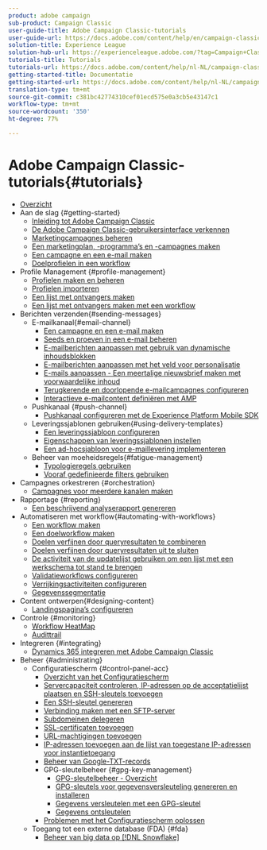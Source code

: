 ```yaml
---
product: adobe campaign
sub-product: Campaign Classic
user-guide-title: Adobe Campaign Classic-tutorials
user-guide-url: https://docs.adobe.com/content/help/en/campaign-classic-learn/tutorials/overview.html
solution-title: Experience League
solution-hub-url: https://experienceleague.adobe.com/?tag=Campaign+Classic#recommended/solutions/campaign
tutorials-title: Tutorials
tutorials-url: https://docs.adobe.com/content/help/nl-NL/campaign-classic-learn/tutorials/overview.html
getting-started-title: Documentatie
getting-started-url: https://docs.adobe.com/content/help/nl-NL/campaign-classic/using/getting-started/starting-with-adobe-campaign/about-adobe-campaign-classic.html
translation-type: tm+mt
source-git-commit: c381bc42774310cef01ecd575e0a3cb5e43147c1
workflow-type: tm+mt
source-wordcount: '350'
ht-degree: 77%

---
```



# Adobe Campaign Classic-tutorials{#tutorials}

+ [Overzicht](/help/acc/overview.md)
+ Aan de slag {#getting-started}
   + [Inleiding tot Adobe Campaign Classic](/help/acc/getting-started/introduction-to-adobe-campaign-classic.md)
   + [De Adobe Campaign Classic-gebruikersinterface verkennen](/help/acc/getting-started/exploring-the-adobe-campaign-classic-user-interface.md)
   + [Marketingcampagnes beheren](/help/acc/getting-started/managing-marketing-campaigns.md)
   + [Een marketingplan, -programma’s en -campagnes maken](/help/acc/getting-started/creating-a-marketing-plan-programs-and-campaigns.md)
   + [Een campagne en een e-mail maken](https://docs.adobe.com/content/help/en/campaign-classic-learn/tutorials/getting-started/creating-a-campaign-and-an-email.html)
   + [Doelprofielen in een workflow](/help/acc/getting-started/targeting-profiles-in-a-workflow.md)
+ Profile Management {#profile-management}
   + [Profielen maken en beheren](/help/acc/profile-management/create-and-manage-profiles.md)
   + [Profielen importeren](/help/acc/data-management/importing-profiles.md)
   + [Een lijst met ontvangers maken](/help/acc/profile-management/creating-a-list-of-recipients.md)
   + [Een lijst met ontvangers maken met een workflow](/help/acc/profile-management/creating-a-list-of-recipients-with-a-workflow.md)
+ Berichten verzenden{#sending-messages}
   + E-mailkanaal{#email-channel}
      + [Een campagne en een e-mail maken](/help/acc/getting-started/creating-a-campaign-and-an-email.md)
      + [Seeds en proeven in een e-mail beheren](/help/acc/sending-messages/managing-seed-and-proofs.md)
      + [E-mailberichten aanpassen met gebruik van dynamische inhoudsblokken](/help/acc/sending-messages/email-channel/personalization-with-dynamic-content-blocks.md)
      + [E-mailberichten aanpassen met het veld voor personalisatie](/help/acc/sending-messages/email-channel/personalizing-emails-using-personalization-fields.md)
      + [E-mails aanpassen - Een meertalige nieuwsbrief maken met voorwaardelijke inhoud](/help/acc/sending-messages/email-channel/personalizing-emails-create-a-multi-lingual-newsletter-using-conditional-content.md)
      + [Terugkerende en doorlopende e-mailcampagnes configureren](/help/acc/sending-messages/recurring-deliveries.md)
      + [Interactieve e-mailcontent definiëren met AMP](/help/acc/sending-messages/email-channel/defining-interactive-email-content-with-amp.md)
   + Pushkanaal {#push-channel}
      + [Pushkanaal configureren met de Experience Platform Mobile SDK](/help/acc/sending-messages/mobile-channel/configure-push-using-aep-mobile-sdk.md)
   + Leveringssjablonen gebruiken{#using-delivery-templates}
      + [Een leveringssjabloon configureren](/help/acc/sending-messages/using-delivery-templates/configuring-a-delivery-template.md)
      + [Eigenschappen van leveringssjablonen instellen](/help/acc/sending-messages/using-delivery-templates/setting-delivery-template-properties.md)
      + [Een ad-hocsjabloon voor e-maillevering implementeren](/help/acc/sending-messages/using-delivery-templates/deploying-ad-hoc-email-delivery-template.md)
   + Beheer van moeheidsregels{#fatigue-management}
      + [Typologieregels gebruiken](/help/acc/sending-messages/fatigue-management/typology-rules-for-fatigue-management.md)
      + [Vooraf gedefinieerde filters gebruiken](/help/acc/sending-messages/fatigue-management/fatigue-management-using-filters.md)
+ Campagnes orkestreren {#orchestration}
   + [Campagnes voor meerdere kanalen maken](/help/acc/orchestrating-campaigns/multi-channel-campaigns.md)
+ Rapportage {#reporting}
   + [Een beschrijvend analyserapport genereren](/help/acc/reporting/generating-a-descriptive-analysis-report.md)
+ Automatiseren met workflow{#automating-with-workflows}
   + [Een workflow maken](/help/acc/automating-with-workflows/creating-a-workflow.md)
   + [Een doelworkflow maken](/help/acc/automating-with-workflows/creating-a-targeting-workflow.md)
   + [Doelen verfijnen door queryresultaten te combineren](/help/acc/automating-with-workflows/refining-targets-by-combining-query-results.md)
   + [Doelen verfijnen door queryresultaten uit te sluiten](/help/acc/automating-with-workflows/refining-targets-by-excluding-query-results.md)
   + [De activiteit van de updatelijst gebruiken om een lijst met een werkschema tot stand te brengen](/help/acc/automating-with-workflows/using-the-update-list-activity.md)
   + [Validatieworkflows configureren](/help/acc/automating-with-workflows/validation-flow-configuration.md)
   + [Verrijkingsactiviteiten configureren](/help/acc/automating-with-workflows/enrichment-activity.md)
   + [Gegevenssegmentatie](/help/acc/data-management/data-segmentation.md)
+ Content ontwerpen{#designing-content}
   + [Landingspagina’s configureren](/help/acc/designing-content/configure-landingpages.md)
+ Controle {#monitoring}
   + [Workflow HeatMap](/help/acc/monitoring-campaign-classic/workflow-heatmap.md)
   + [Audittrail](/help/acc/monitoring-campaign-classic/audit-trail.md)
+ Integreren {#integrating}
   + [Dynamics 365 integreren met Adobe Campaign Classic](/help/acc/integrations/dynamics365-integration.md)
+ Beheer {#administrating}
   + Configuratiescherm {#control-panel-acc}
      + [Overzicht van het Configuratiescherm](/help/acc/monitoring-campaign-classic/control-panel/control-panel-overview.md)
      + [Servercapaciteit controleren, IP-adressen op de acceptatielijst plaatsen en SSH-sleutels toevoegen](/help/acc/monitoring-campaign-classic/control-panel/monitoring-server-capacity-allow-listing-adding-ssh-key.md)
      + [Een SSH-sleutel genereren](/help/acc/monitoring-campaign-classic/control-panel/generate-ssh-key.md)
      + [Verbinding maken met een SFTP-server](/help/acc/monitoring-campaign-classic/control-panel/connect-to-sftp-server.md)
      + [Subdomeinen delegeren](/help/acc/monitoring-campaign-classic/control-panel/subdomain-delegation.md)
      + [SSL-certificaten toevoegen](/help/acc/monitoring-campaign-classic/control-panel/adding-ssl-certificates.md)
      + [URL-machtigingen toevoegen](/help/acc/monitoring-campaign-classic/control-panel/adding-url-permissions.md)
      + [IP-adressen toevoegen aan de lijst van toegestane IP-adressen voor instantietoegang](/help/acc/monitoring-campaign-classic/control-panel/ip-allow-listing.md)
      + [Beheer van Google-TXT-records](/help/acc/monitoring-campaign-classic/control-panel/google-txt-record-management.md)
      + GPG-sleutelbeheer {#gpg-key-management}
         + [GPG-sleutelbeheer - Overzicht](/help/acc/monitoring-campaign-classic/control-panel/gpg-key-management/gpg-key-management-overview.md)
         + [GPG-sleutels voor gegevensversleuteling genereren en installeren](/help/acc/monitoring-campaign-classic/control-panel/gpg-key-management/generating-and-installing-gpg-keys-for-data-encryption.md)
         + [Gegevens versleutelen met een GPG-sleutel](/help/acc/monitoring-campaign-classic/control-panel/gpg-key-management/using-a-gpg-key-to-encrypt-data.md)
         + [Gegevens ontsleutelen](/help/acc/monitoring-campaign-classic/control-panel/gpg-key-management/decrypting-data.md)
      + [Problemen met het Configuratiescherm oplossen](/help/acc/monitoring-campaign-classic/control-panel/trouble-shooting.md)
   + Toegang tot een externe database (FDA) {#fda}
      + [Beheer van big data op [!DNL Snowflake]](/help/acc/administrating/snowflake/big-data-segmentation-on-snowflake.md)

